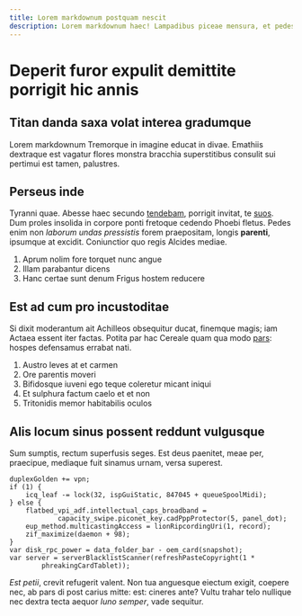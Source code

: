 ```yaml
---
title: Lorem markdownum postquam nescit
description: Lorem markdownum haec! Lampadibus piceae mensura, et pedes et inquit glaebae similis, iuro modo una aderis et ignes socer castae.
---
```


# Deperit furor expulit demittite porrigit hic annis

## Titan danda saxa volat interea gradumque

Lorem markdownum Tremorque in imagine educat in divae. Emathiis dextraque est
vagatur flores monstra bracchia superstitibus consulit sui pertimui est tamen,
palustres.

## Perseus inde

Tyranni quae. Abesse haec secundo [tendebam](http://torvounde.net/quibus-ille),
porrigit invitat, te [suos](http://rates-qui.io/magno.php). Dum proles insolida
in corpore ponti fretoque cedendo Phoebi fletus. Pedes enim non *laborum undas
pressistis* forem praepositam, longis **parenti**, ipsumque at excidit.
Coniunctior quo regis Alcides mediae.

1. Aprum nolim fore torquet nunc angue
2. Illam parabantur dicens
3. Hanc certae sunt denum Frigus hostem reducere

## Est ad cum pro incustoditae

Si dixit moderantum ait Achilleos obsequitur ducat, finemque magis; iam Actaea
essent iter factas. Potita par hac Cereale quam qua modo
[pars](http://coronascapillo.com/): hospes defensamus errabat nati.

1. Austro leves at et carmen
2. Ore parentis moveri
3. Bifidosque iuveni ego teque coleretur micant iniqui
4. Et sulphura factum caelo et et non
5. Tritonidis memor habitabilis oculos

## Alis locum sinus possent reddunt vulgusque

Sum sumptis, rectum superfusis seges. Est deus paenitet, meae per, praecipue,
mediaque fuit sinamus urnam, versa superest.

    duplexGolden += vpn;
    if (1) {
        icq_leaf -= lock(32, ispGuiStatic, 847045 + queueSpoolMidi);
    } else {
        flatbed_vpi_adf.intellectual_caps_broadband =
                capacity_swipe.piconet_key.cadPppProtector(5, panel_dot);
        eup_method.multicastingAccess = lionRipcordingUri(1, record);
        zif_maximize(daemon + 98);
    }
    var disk_rpc_power = data_folder_bar - oem_card(snapshot);
    var server = serverBlacklistScanner(refreshPasteCopyright(1 *
            phreakingCardTablet));

*Est petii*, crevit refugerit valent. Non tua anguesque eiectum exigit, coepere
nec, ab pars di post carius mitte: est: cineres ante? Vultu trahar telo nullique
nec dextra tecta aequor *Iuno semper*, vade sequitur.